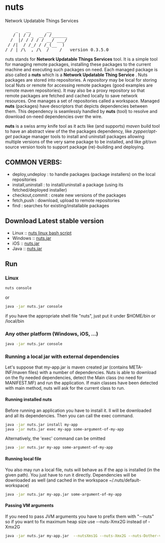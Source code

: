 # nuts
Network Updatable Things Services
<pre>
    _   __      __
   / | / /_  __/ /______
  /  |/ / / / / __/ ___/
 / /|  / /_/ / /_(__  )
/_/ |_/\__,_/\__/____/   version 0.3.5.0
</pre>

nuts stands for **Network Updatable Things Services** tool. It is a simple tool  for managing remote
packages, installing these  packages to the current machine and executing such  packages on need.
Each managed package  is also called a **nuts** which  is a **Network Updatable Thing Service** .
Nuts packages are  stored  into repositories. A  *repository*  may be local for  storing local Nuts
or remote for accessing  remote packages (good examples  are  remote maven  repositories). It may
also be a proxy repository so that remote packages are fetched and cached locally to save network
resources.
One manages a set of repositories called a  workspace. Managed **nuts**  (packages)  have descriptors
that depicts dependencies between them. This dependency is seamlessly handled by  **nuts**  (tool) to
resolve and download on-need dependencies over the wire.

**nuts** is a swiss army knife tool as it acts like (and supports) *maven* build tool to have an abstract
view of the the  packages dependency, like  *zypper/apt-get*  package manager tools  to  install and
uninstall packages allowing multiple versions of the very same package to  be installed, and like
*git/svn* source version tools to support package (re)-building and deploying.

## COMMON VERBS:
+ deploy,undeploy   : to handle packages (package installers) on the local repositories
+ install,uninstall : to install/uninstall a package (using its fetched/deployed installer)
+ checkout,commit   : create new versions of the packages
+ fetch,push        : download, upload to remote repositories
+ find              : searches for existing/installable packages

## Download Latest stable version

+ Linux   :: [nuts linux bash script](https://github.com/thevpc/nuts/raw/master/nuts/deploy/nuts)
+ Windows :: [nuts.jar](https://github.com/thevpc/nuts/raw/master/nuts/deploy/nuts.jar)
+ iOS     :: [nuts.jar](https://github.com/thevpc/nuts/raw/master/nuts/deploy/nuts.jar)
+ Java    :: [nuts.jar](https://github.com/thevpc/nuts/raw/master/nuts/deploy/nuts.jar)

## Run
### Linux
```bash
nuts console
```
or
```bash
java -jar nuts.jar console
```
if you have the appropriate shell file "nuts", just put it under $HOME/bin or /local/bin
### Any other platform (Windows, iOS, ...)
```bash
java -jar nuts.jar console
```

### Running a local jar with external dependencies
Let's suppose that my-app.jar is maven created jar (contains META-INF/maven files) with a number of dependencies. Nuts 
is able to download on the fly needed dependencies, detect the Main class (no need for MANIFEST.MF) and run the 
application. If main classes have been detected with main method, nuts will ask for the current class to run.

#### Running installed nuts
Before running an application you have to install it. Il will be downloaded and all its dependencies. Then you can call the exec command.

```bash
java -jar nuts.jar install my-app
java -jar nuts.jar exec my-app some-argument-of-my-app
```

Alternatively, the 'exec' command can be omitted

```bash
java -jar nuts.jar my-app some-argument-of-my-app
```

#### Running local file
You also may run a local file, nuts will behave as if the app is installed (in the given path). You just have to run it 
directly. Dependencies will be downloaded as well (and cached in the workspace ~/.nuts/default-workspace)

```bash
java -jar nuts.jar my-app.jar some-argument-of-my-app
```

#### Passing VM arguments
If you need to pass JVM arguments you have to prefix them with "--nuts" so if you want to fix maximum heap size use 
--nuts-Xmx2G instead of -Xmx2G

```bash
java -jar nuts.jar my-app.jar  --nutsXms1G --nuts-Xmx2G --nuts-Dother-vm-arg=3 some-argument-of-my-app some-app-argument
```




